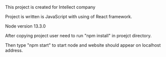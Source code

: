 This project is created for Intellect company

Project is written is JavaScript with using of React framework.

Node version 13.3.0

After copying project user need to run "npm install" in proejct directory.

Then type "npm start" to start node and website should appear on localhost address.


